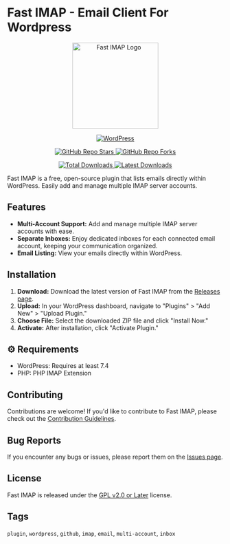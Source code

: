 # Fast IMAP - Email Client For Wordpress

<p align="center">
  <img src="your-plugin-logo.png" alt="Fast IMAP Logo" width="200">
</p>

<p align="center">
  <a href="https://github.com/codersikarwar/fast-imap/workflows/WordPress%20Tests/badge.svg">
    <img src="https://github.com/codersikarwar/fast-imap//actions/workflows/main.yml/badge.svg" alt="WordPress"/>
  </a>
</p>

<p align="center">
  <a href="https://github.com/codersikarwar/fast-imap">
    <img src="https://img.shields.io/github/stars/codersikarwar/fast-imap?style=social" alt="GitHub Repo Stars"/>
  </a>
  <a href="https://github.com/codersikarwar/fast-imap">
    <img src="https://img.shields.io/github/forks/codersikarwar/fast-imap?style=social" alt="GitHub Repo Forks"/>
  </a>
</p>

<p align="center">
  <a href="https://github.com/codersikarwar/fast-imap">
    <img src="https://img.shields.io/github/downloads/codersikarwar/fast-imap/total" alt="Total Downloads"/>
  </a>
  <a href="https://github.com/codersikarwar/fast-imap">
    <img src="https://img.shields.io/github/downloads/codersikarwar/fast-imap/latest/total" alt="Latest Downloads"/>
  </a>
</p>

Fast IMAP is a free, open-source plugin that lists emails directly within WordPress. Easily add and manage multiple IMAP server accounts.

## Features

* **Multi-Account Support:** Add and manage multiple IMAP server accounts with ease.
* **Separate Inboxes:** Enjoy dedicated inboxes for each connected email account, keeping your communication organized.
* **Email Listing:** View your emails directly within WordPress.

## Installation

1.  **Download:** Download the latest version of Fast IMAP from the [Releases page](https://github.com/codersikarwar/fast-imap/releases/latest).
2.  **Upload:** In your WordPress dashboard, navigate to "Plugins" > "Add New" > "Upload Plugin."
3.  **Choose File:** Select the downloaded ZIP file and click "Install Now."
4.  **Activate:** After installation, click "Activate Plugin."

## ⚙️ Requirements

* WordPress: Requires at least 7.4
* PHP: PHP IMAP Extension


## Contributing

Contributions are welcome! If you'd like to contribute to Fast IMAP, please check out the [Contribution Guidelines](link-to-your-contribution-guidelines).

## Bug Reports

If you encounter any bugs or issues, please report them on the [Issues page](https://github.com/codersikarwar/fast-imap/issues).

## License

Fast IMAP is released under the [GPL v2.0 or Later](https://www.gnu.org/licenses/gpl-2.0.html) license.

## Tags

`plugin`, `wordpress`, `github`, `imap`, `email`, `multi-account`, `inbox`
